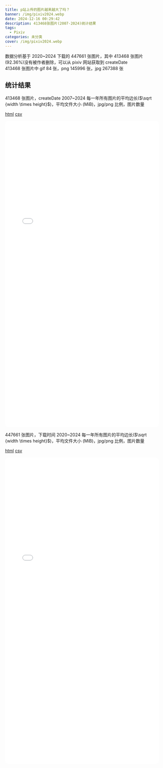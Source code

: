 ```yaml
---
title: p站上传的图片越来越大了吗？
banner: /img/pixiv2024.webp
date: 2024-12-16 00:29:42
description: 413468张图片(2007-2024)统计结果
tags:
  - Pixiv
categories: 未分类
cover: /img/pixiv2024.webp
---
```



数据分析基于 2020~2024 下载的 447661 张图片，其中 413468 张图片(92.36%)没有被作者删除，可以从 pixiv 网站获取到 createDate  
413468 张图片中 gif 84 张，png 145996 张，jpg 267388 张


## 统计结果

413468 张图片，createDate 2007~2024 每一年所有图片的平均边长($\sqrt {width \times height}$)，平均文件大小 (MiB)，jpg/png 比例，图片数量

[html](/data/pixiv/pixiv0_createDate.html) [csv](/data/pixiv/pixiv0_createDate.csv)

<iframe src="/data/pixiv/pixiv0_createDate.html" style="width: 100%; height: 1000px; border: none; border-radius: 10px;"></iframe>




447661 张图片，下载时间 2020~2024 每一年所有图片的平均边长($\sqrt {width \times height}$)，平均文件大小 (MiB)，jpg/png 比例，图片数量

[html](/data/pixiv/pixiv0_date.html) [csv](/data/pixiv/pixiv0_date.csv)

<iframe src="/data/pixiv/pixiv0_date.html" style="width: 100%; height: 1000px; border: none; border-radius: 10px;"></iframe>
